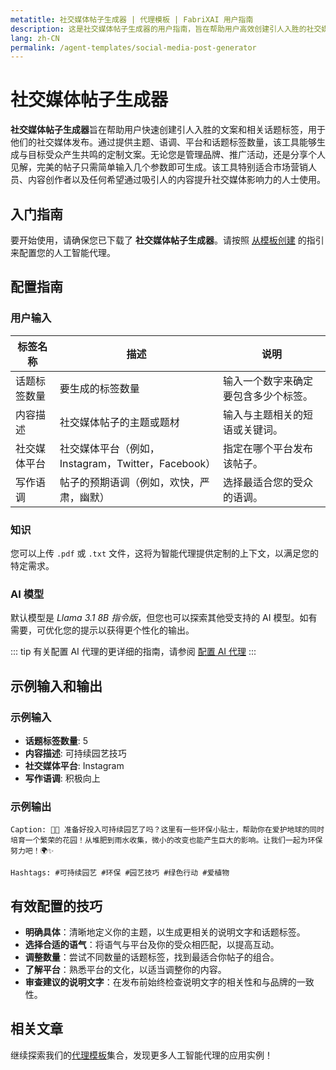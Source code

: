 ```yaml
---
metatitle: 社交媒体帖子生成器 | 代理模板 | FabriXAI 用户指南
description: 这是社交媒体帖子生成器的用户指南，旨在帮助用户高效创建引人入胜的社交媒体内容。
lang: zh-CN
permalink: /agent-templates/social-media-post-generator
---
```


# 社交媒体帖子生成器

**社交媒体帖子生成器**旨在帮助用户快速创建引人入胜的文案和相关话题标签，用于他们的社交媒体发布。通过提供主题、语调、平台和话题标签数量，该工具能够生成与目标受众产生共鸣的定制文案。无论您是管理品牌、推广活动，还是分享个人见解，完美的帖子只需简单输入几个参数即可生成。该工具特别适合市场营销人员、内容创作者以及任何希望通过吸引人的内容提升社交媒体影响力的人士使用。

## 入门指南

要开始使用，请确保您已下载了 **社交媒体帖子生成器**。请按照 [从模板创建](/zh-cn/create-from-templates/) 的指引来配置您的人工智能代理。

## 配置指南

### 用户输入

| 标签名称       | 描述                                           | 说明                                               |
| -------------- | ---------------------------------------------- | -------------------------------------------------- |
| 话题标签数量   | 要生成的标签数量                               | 输入一个数字来确定要包含多少个标签。               |
| 内容描述       | 社交媒体帖子的主题或题材                       | 输入与主题相关的短语或关键词。                      |
| 社交媒体平台   | 社交媒体平台（例如，Instagram，Twitter，Facebook） | 指定在哪个平台发布该帖子。                         |
| 写作语调       | 帖子的预期语调（例如，欢快，严肃，幽默）       | 选择最适合您的受众的语调。                         |

### 知识

您可以上传 `.pdf` 或 `.txt` 文件，这将为智能代理提供定制的上下文，以满足您的特定需求。

### AI 模型

默认模型是 *Llama 3.1 8B 指令版*，但您也可以探索其他受支持的 AI 模型。如有需要，可优化您的提示以获得更个性化的输出。

::: tip
有关配置 AI 代理的更详细的指南，请参阅 [配置 AI 代理](/en-us/configuer-ai-agent/)
:::

## 示例输入和输出

### 示例输入

- **话题标签数量**: 5
- **内容描述**: 可持续园艺技巧
- **社交媒体平台**: Instagram
- **写作语调**: 积极向上

### 示例输出

```
Caption: 🌱💚 准备好投入可持续园艺了吗？这里有一些环保小贴士，帮助你在爱护地球的同时培育一个繁荣的花园！从堆肥到雨水收集，微小的改变也能产生巨大的影响。让我们一起为环保努力吧！🌍✨ 

Hashtags: #可持续园艺 #环保 #园艺技巧 #绿色行动 #爱植物
```

## 有效配置的技巧

- **明确具体**：清晰地定义你的主题，以生成更相关的说明文字和话题标签。
- **选择合适的语气**：将语气与平台及你的受众相匹配，以提高互动。
- **调整数量**：尝试不同数量的话题标签，找到最适合你帖子的组合。
- **了解平台**：熟悉平台的文化，以适当调整你的内容。
- **审查建议的说明文字**：在发布前始终检查说明文字的相关性和与品牌的一致性。

## 相关文章
继续探索我们的[代理模板](/en-us/agent-templates/)集合，发现更多人工智能代理的应用实例！